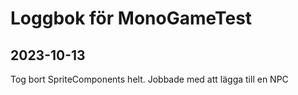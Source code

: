 # Loggbok för MonoGameTest

## 2023-10-13
Tog bort SpriteComponents helt.
Jobbade med att lägga till en NPC

